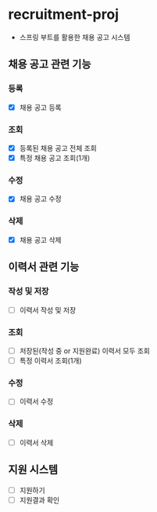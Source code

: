 # recruitment-proj
- 스프링 부트를 활용한 채용 공고 시스템

## 채용 공고 관련 기능  
  ### 등록
  - [x] 채용 공고 등록
  ### 조회
  - [x] 등록된 채용 공고 전체 조회
  - [x] 특정 채용 공고 조회(1개)
  ### 수정
  - [x] 채용 공고 수정
  ### 삭제
  - [x] 채용 공고 삭제
  
## 이력서 관련 기능
  ### 작성 및 저장
  - [ ] 이력서 작성 및 저장
  ### 조회
  - [ ] 저장된(작성 중 or 지원완료) 이력서 모두 조회
  - [ ] 특정 이력서 조회(1개)  
  ### 수정
  - [ ] 이력서 수정  
  ### 삭제
  - [ ] 이력서 삭제
  
## 지원 시스템
  - [ ] 지원하기
  - [ ] 지원결과 확인
